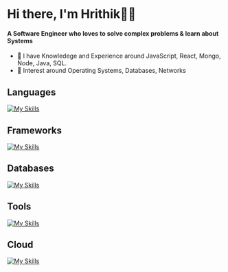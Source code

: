 <h1>Hi there, I'm Hrithik👋👋</h1>
<h4 >
  A Software Engineer who loves to solve complex problems & learn about Systems  
</h4>
<ul>
  <li>🌱 I have Knowledege and Experience around JavaScript, React, Mongo, Node, Java, SQL.</li>
  <li>📝 Interest around Operating Systems, Databases, Networks</li>
</ul>

<h2>Languages</h2>

[![My Skills](https://skillicons.dev/icons?i=java,js,ts,c,cpp,bash)](https://skillicons.dev)

<h2>Frameworks</h2>
  
[![My Skills](https://skillicons.dev/icons?i=nodejs,express,redux,react,nextjs,tailwindcss)](https://skillicons.dev)

<h2>Databases</h2>
  
[![My Skills](https://skillicons.dev/icons?i=mongo,mysql,postgres,redis)](https://skillicons.dev)

<h2>Tools</h2>
 
[![My Skills](https://skillicons.dev/icons?i=neovim,vim,git,docker,kubernetes,linux)](https://skillicons.dev)

<h2>Cloud</h2>

[![My Skills](https://skillicons.dev/icons?i=gcp)](https://skillicons.dev)
